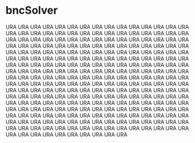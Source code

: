 # bncSolver
URA URA URA URA URA URA URA URA URA URA URA URA URA URA URA URA URA URA URA URA URA URA URA URA URA URA URA URA URA URA URA URA URA URA URA URA URA URA URA URA URA URA URA URA URA URA URA URA URA URA URA URA URA URA URA URA URA URA URA URA URA URA URA URA URA URA URA URA URA URA URA URA URA URA URA URA URA URA URA URA URA URA URA URA URA URA URA URA URA URA URA URA URA URA URA URA URA URA URA URA URA URA URA URA URA URA URA URA URA URA URA URA URA URA URA URA URA URA URA URA URA URA URA URA URA URA URA URA URA URA URA URA URA URA URA URA URA URA URA URA URA URA URA URA URA URA URA URA URA URA URA URA URA URA URA URA URA URA URA URA URA URA URA URA URA URA URA URA URA URA URA URA URA URA URA URA URA URA URA URA URA URA URA URA URA URA URA URA URA URA URA URA URA URA URA URA URA URA URA URA URA URA URA URA URA URA URA URA URA URA URA URA URA URA URA URA URA URA URA URA URA URA URA URA URA URA URA URA URA URA URA URA URA URA URA URA URA URA URA URA URA URA URA URA URA URA URA URA URA URA URA URA URA URA URA URA URA URA URA URA URA URA URA URA URA 
